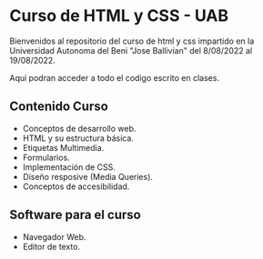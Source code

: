 # Curso de HTML y CSS - UAB
Bienvenidos al repositorio del curso de html y css impartido en la Universidad Autonoma del Beni "Jose Ballivian" del 8/08/2022 al 19/08/2022.

Aqui podran acceder a todo el codigo escrito en clases.

## Contenido Curso
- Conceptos de desarrollo web.
- HTML y su estructura básica.
- Etiquetas Multimedia.
- Formularios.
- Implementación de CSS.
- Diseño resposive (Media Queries).
- Conceptos de accesibilidad.

## Software para el curso
- Navegador Web.
- Editor de texto.